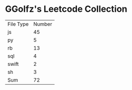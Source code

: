 # GGolfz's Leetcode Collection

<table><tr><td>File Type</td><td>Number</td></tr><tr><td>js</td><td>45</td></tr><tr><td>py</td><td>5</td></tr><tr><td>rb</td><td>13</td></tr><tr><td>sql</td><td>4</td></tr><tr><td>swift</td><td>2</td></tr><tr><td>sh</td><td>3</td></tr><tr><td>Sum</td><td>72</td></tr></table>